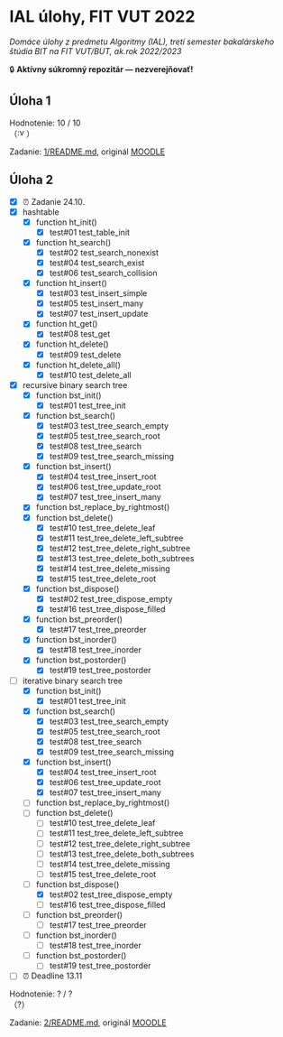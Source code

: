 # IAL úlohy, FIT VUT 2022

*Domáce úlohy z predmetu Algoritmy (IAL), tretí semester bakalárskeho štúdia BIT na FIT VUT/BUT, ak.rok 2022/2023*

🔒 **Aktívny súkromný repozitár — nezverejňovať!**

## Úloha 1

Hodnotenie: 10 / 10 <br>（<img alt=":vutez" src="https://cdn.discordapp.com/emojis/650288381476995102.png" height="16px" />）

Zadanie: [1/README.md](1/README.md), originál [MOODLE](https://moodle.vut.cz/mod/folder/view.php?id=249030)

## Úloha 2

- [X] ⏰ Zadanie 24.10.
- [X] hashtable
  - [X] function ht_init()
    - [X] test#01 test_table_init
  - [X] function ht_search()
    - [X] test#02 test_search_nonexist
    - [X] test#04 test_search_exist
    - [X] test#06 test_search_collision
  - [X] function ht_insert()
    - [X] test#03 test_insert_simple
    - [X] test#05 test_insert_many
    - [X] test#07 test_insert_update
  - [X] function ht_get()
    - [X] test#08 test_get
  - [X] function ht_delete()
    - [X] test#09 test_delete
  - [X] function ht_delete_all()
    - [X] test#10 test_delete_all
- [X] recursive binary search tree
  - [X] function bst_init()
    - [X] test#01 test_tree_init
  - [X] function bst_search()
    - [X] test#03 test_tree_search_empty
    - [X] test#05 test_tree_search_root
    - [X] test#08 test_tree_search
    - [X] test#09 test_tree_search_missing
  - [X] function bst_insert()
    - [X] test#04 test_tree_insert_root
    - [X] test#06 test_tree_update_root
    - [X] test#07 test_tree_insert_many
  - [X] function bst_replace_by_rightmost()
  - [X] function bst_delete()
    - [X] test#10 test_tree_delete_leaf
    - [X] test#11 test_tree_delete_left_subtree
    - [X] test#12 test_tree_delete_right_subtree
    - [X] test#13 test_tree_delete_both_subtrees
    - [X] test#14 test_tree_delete_missing
    - [X] test#15 test_tree_delete_root
  - [X] function bst_dispose()
    - [X] test#02 test_tree_dispose_empty
    - [X] test#16 test_tree_dispose_filled
  - [X] function bst_preorder()
    - [X] test#17 test_tree_preorder
  - [X] function bst_inorder()
    - [X] test#18 test_tree_inorder
  - [X] function bst_postorder()
    - [X] test#19 test_tree_postorder
- [ ] iterative binary search tree
  - [X] function bst_init()
    - [X] test#01 test_tree_init
  - [X] function bst_search()
    - [X] test#03 test_tree_search_empty
    - [X] test#05 test_tree_search_root
    - [X] test#08 test_tree_search
    - [X] test#09 test_tree_search_missing
  - [X] function bst_insert()
    - [X] test#04 test_tree_insert_root
    - [X] test#06 test_tree_update_root
    - [X] test#07 test_tree_insert_many
  - [ ] function bst_replace_by_rightmost()
  - [ ] function bst_delete()
    - [ ] test#10 test_tree_delete_leaf
    - [ ] test#11 test_tree_delete_left_subtree
    - [ ] test#12 test_tree_delete_right_subtree
    - [ ] test#13 test_tree_delete_both_subtrees
    - [ ] test#14 test_tree_delete_missing
    - [ ] test#15 test_tree_delete_root
  - [ ] function bst_dispose()
    - [X] test#02 test_tree_dispose_empty
    - [ ] test#16 test_tree_dispose_filled
  - [ ] function bst_preorder()
    - [ ] test#17 test_tree_preorder
  - [ ] function bst_inorder()
    - [ ] test#18 test_tree_inorder
  - [ ] function bst_postorder()
    - [ ] test#19 test_tree_postorder
- [ ] ⏰ Deadline 13.11

Hodnotenie: ? / ? <br>（?）

Zadanie: [2/README.md](2/README.md), originál [MOODLE](https://moodle.vut.cz/mod/folder/view.php?id=249031)
